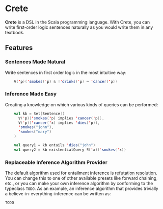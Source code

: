 # Crete
**Crete** is a DSL in the Scala programming language. With Crete, you can write first-order logic sentences naturally as you would write them in any textbook. 

## Features
### Sentences Made Natural
Write sentences in first order logic in the most intuitive way:
```scala
	∀('p)('smokes('p) & !'drinks('p) → 'cancer('p))
```
### Inference Made Easy
Creating a knowledge on which various kinds of queries can be performed:
```scala
	val kb = Set[Sentence](
	  ∀('p)('smokes('p) implies 'cancer('p)),
	  ∀('p)('cancer('x) implies 'dies('p)),
	  'smokes("john"),
	  'smokes("mary")
	)

	val query1 = kb entails 'dies("john")
	val query2 = kb existentialQuery ∃('x)('smokes('x))
```
### Replaceable Inference Algorithm Provider
The default algorithm used for entailment inference is [refutation resolution](https://en.wikipedia.org/wiki/Resolution_(logic)). You can change this to one of other available presets like forward chaining, etc., or you can make your own inference algorithm by conforming to the typeclass `TODO`. As an example, an inference algorithm that provides trivially a believe-in-everything-inference can be written as:

    TODO
   
